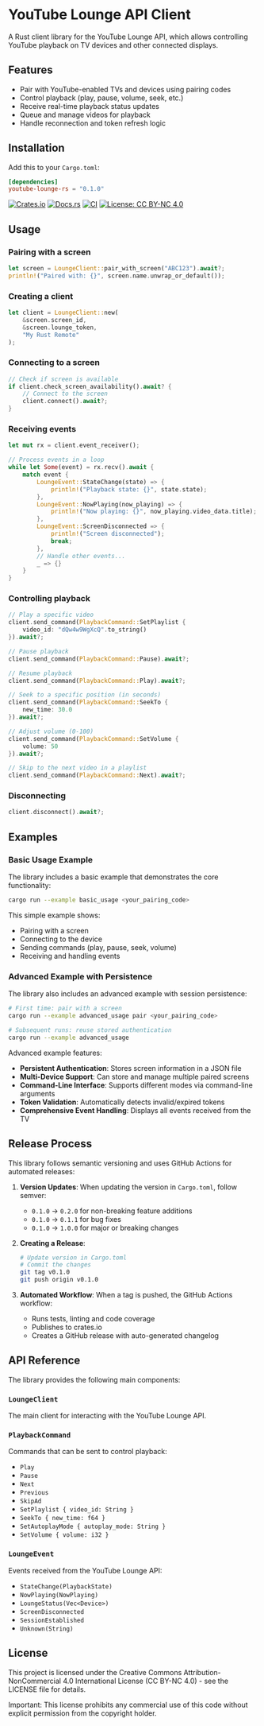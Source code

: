 # YouTube Lounge API Client

A Rust client library for the YouTube Lounge API, which allows controlling YouTube playback on TV devices and other connected displays.

## Features

- Pair with YouTube-enabled TVs and devices using pairing codes
- Control playback (play, pause, volume, seek, etc.)
- Receive real-time playback status updates
- Queue and manage videos for playback
- Handle reconnection and token refresh logic

## Installation

Add this to your `Cargo.toml`:

```toml
[dependencies]
youtube-lounge-rs = "0.1.0"
```

[![Crates.io](https://img.shields.io/crates/v/youtube-lounge-rs.svg)](https://crates.io/crates/youtube-lounge-rs)
[![Docs.rs](https://docs.rs/youtube-lounge-rs/badge.svg)](https://docs.rs/youtube-lounge-rs)
[![CI](https://github.com/bertybuttface/youtube-lounge-rs/workflows/CI/badge.svg)](https://github.com/bertybuttface/youtube-lounge-rs/actions/workflows/ci.yml)
[![License: CC BY-NC 4.0](https://img.shields.io/badge/License-CC%20BY--NC%204.0-lightgrey.svg)](https://creativecommons.org/licenses/by-nc/4.0/)

## Usage

### Pairing with a screen

```rust
let screen = LoungeClient::pair_with_screen("ABC123").await?;
println!("Paired with: {}", screen.name.unwrap_or_default());
```

### Creating a client

```rust
let client = LoungeClient::new(
    &screen.screen_id,
    &screen.lounge_token,
    "My Rust Remote"
);
```

### Connecting to a screen

```rust
// Check if screen is available
if client.check_screen_availability().await? {
    // Connect to the screen
    client.connect().await?;
}
```

### Receiving events

```rust
let mut rx = client.event_receiver();

// Process events in a loop
while let Some(event) = rx.recv().await {
    match event {
        LoungeEvent::StateChange(state) => {
            println!("Playback state: {}", state.state);
        },
        LoungeEvent::NowPlaying(now_playing) => {
            println!("Now playing: {}", now_playing.video_data.title);
        },
        LoungeEvent::ScreenDisconnected => {
            println!("Screen disconnected");
            break;
        },
        // Handle other events...
        _ => {}
    }
}
```

### Controlling playback

```rust
// Play a specific video
client.send_command(PlaybackCommand::SetPlaylist { 
    video_id: "dQw4w9WgXcQ".to_string() 
}).await?;

// Pause playback
client.send_command(PlaybackCommand::Pause).await?;

// Resume playback
client.send_command(PlaybackCommand::Play).await?;

// Seek to a specific position (in seconds)
client.send_command(PlaybackCommand::SeekTo { 
    new_time: 30.0 
}).await?;

// Adjust volume (0-100)
client.send_command(PlaybackCommand::SetVolume { 
    volume: 50 
}).await?;

// Skip to the next video in a playlist
client.send_command(PlaybackCommand::Next).await?;
```

### Disconnecting

```rust
client.disconnect().await?;
```

## Examples

### Basic Usage Example

The library includes a basic example that demonstrates the core functionality:

```bash
cargo run --example basic_usage <your_pairing_code>
```

This simple example shows:
- Pairing with a screen
- Connecting to the device
- Sending commands (play, pause, seek, volume)
- Receiving and handling events

### Advanced Example with Persistence

The library also includes an advanced example with session persistence:

```bash
# First time: pair with a screen
cargo run --example advanced_usage pair <your_pairing_code>

# Subsequent runs: reuse stored authentication
cargo run --example advanced_usage
```

Advanced example features:
- **Persistent Authentication**: Stores screen information in a JSON file
- **Multi-Device Support**: Can store and manage multiple paired screens
- **Command-Line Interface**: Supports different modes via command-line arguments
- **Token Validation**: Automatically detects invalid/expired tokens
- **Comprehensive Event Handling**: Displays all events received from the TV

## Release Process

This library follows semantic versioning and uses GitHub Actions for automated releases:

1. **Version Updates**: When updating the version in `Cargo.toml`, follow semver:
   - `0.1.0` → `0.2.0` for non-breaking feature additions
   - `0.1.0` → `0.1.1` for bug fixes
   - `0.1.0` → `1.0.0` for major or breaking changes

2. **Creating a Release**:
   ```bash
   # Update version in Cargo.toml
   # Commit the changes
   git tag v0.1.0
   git push origin v0.1.0
   ```

3. **Automated Workflow**: When a tag is pushed, the GitHub Actions workflow:
   - Runs tests, linting and code coverage
   - Publishes to crates.io
   - Creates a GitHub release with auto-generated changelog

## API Reference

The library provides the following main components:

### `LoungeClient`

The main client for interacting with the YouTube Lounge API.

### `PlaybackCommand`

Commands that can be sent to control playback:

- `Play`
- `Pause`
- `Next`
- `Previous`
- `SkipAd`
- `SetPlaylist { video_id: String }`
- `SeekTo { new_time: f64 }`
- `SetAutoplayMode { autoplay_mode: String }`
- `SetVolume { volume: i32 }`

### `LoungeEvent`

Events received from the YouTube Lounge API:

- `StateChange(PlaybackState)`
- `NowPlaying(NowPlaying)`
- `LoungeStatus(Vec<Device>)`
- `ScreenDisconnected`
- `SessionEstablished`
- `Unknown(String)`

## License

This project is licensed under the Creative Commons Attribution-NonCommercial 4.0 International License (CC BY-NC 4.0) - see the LICENSE file for details.

Important: This license prohibits any commercial use of this code without explicit permission from the copyright holder.